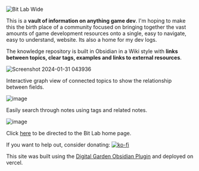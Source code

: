 ![Bit Lab Wide](https://github.com/B1naryB0b/Bit-Lab/assets/35399675/e02b6bbb-770d-4ee4-9db9-f0a446ec0852)

 This is a **vault of information on anything game dev**. I'm hoping to make this the birth place of a community focused on bringing together the vast amounts of game development resources onto a single, easy to navigate, easy to understand, website. Its also a home for my dev logs.

The knowledge repository is built in Obsidian in a Wiki style with **links between topics, clear tags, examples and links to external resources**.

![Screenshot 2024-01-31 043936](https://github.com/B1naryB0b/Bit-Lab/assets/35399675/350d3147-bb0a-41fb-8570-91b4d3b8e5c6)

Interactive graph view of connected topics to show the relationship between fields.

![image](https://github.com/B1naryB0b/Bit-Lab/assets/35399675/4f9440ad-8031-4fdd-8a96-d0607de8ba69)

Easily search through notes using tags and related notes.

![image](https://github.com/B1naryB0b/Bit-Lab/assets/35399675/e986ec50-08a4-441f-b5c5-ab310be10a92)

Click [here](https://bit-lab.vercel.app/) to be directed to the Bit Lab home page.

If you want to help out, consider donating: 
[![ko-fi](https://ko-fi.com/img/githubbutton_sm.svg)](https://ko-fi.com/R5R4UB7TL)

This site was built using the [Digital Garden Obsidian Plugin](https://github.com/oleeskild/Obsidian-Digital-Garden) and deployed on vercel.
